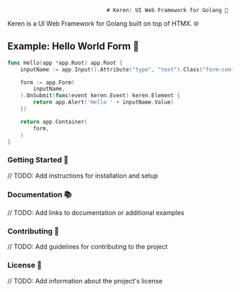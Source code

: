                                    # Keren: UI Web Framework for Golang 🚀

Keren is a UI Web Framework for Golang built on top of HTMX. 🌐

## Example: Hello World Form 🔐

```go
func Hello(app *app.Root) app.Root {
    inputName := app.Input().Attribute("type", "text").Class("form-control", "mb-2")

    form := app.Form(
        inputName,
    ).OnSubmit(func(event keren.Event) keren.Element {
        return app.Alert('Hello ' + inputName.Value)
    })

    return app.Container(
        form,
    )
}

```

### Getting Started 🏁
// TODO: Add instructions for installation and setup
### Documentation 📚
// TODO: Add links to documentation or additional examples
### Contributing 🤝
// TODO: Add guidelines for contributing to the project
### License 📄
// TODO: Add information about the project's license